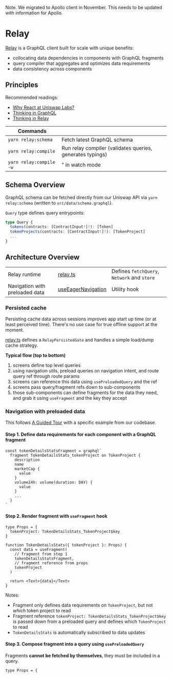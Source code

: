 Note. We migrated to Apollo client in November. This needs to be updated with information for Apollo.

# Relay

[Relay](https://relay.dev/docs/) is a GraphQL client built for scale with unique benefits:
* collocating data dependencies in components with GraphQL fragments
* query compiler that aggregates and optimizes data requirements
* data consistency across components

## Principles

Recommended readings:
* [Why React at Uniswap Labs?](https://www.notion.so/uniswaplabs/GraphQL-Client-949780e7d105405c87cdd0147bd2f84b)
* [Thinking in GraphQL](https://relay.dev/docs/principles-and-architecture/thinking-in-graphql/)
* [Thinking in Relay](https://relay.dev/docs/principles-and-architecture/thinking-in-relay/)

| Commands |   |
|---|---|
| `yarn relay:schema` | Fetch latest GraphQL schema  |
| `yarn relay:compile`  | Run relay compiler (validates queries, generates typings) |
| `yarn relay:compile -w`  | " in watch mode  |

## Schema Overview

GraphQL schema can be fetched directly from our Uniswap API via `yarn relay:schema` (written to `src/data/schema.graphql`).

`Query` type defines query entrypoints:

```ts
type Query {
  tokens(contracts: [ContractInput!]!): [Token]
  tokenProjects(contracts: [ContractInput!]!): [TokenProject]
  ...
}
```

## Architecture Overview

| | | |
|--|--|--|
| Relay runtime | [relay.ts](./relay.tsx) | Defines `fetchQuery`, `Network` and `store` |
| Navigation with preloaded data | [useEagerNavigation](../app/navigation/useEagerNavigation.ts) | Utility hook

### Persisted cache

Persisting cache data across sessions improves app start up time (or at least perceived time). There's no use case for true offline support at the moment.

[relay.ts](./relay.tsx) defines a `RelayPersistedGate` and handles a simple load/dump cache strategy.

**Typical flow (top to bottom)**

1. screens define top level queries
2. using navigation utils, preload queries on navigation intent, and route query ref through route params
3. screens can reference this data using `usePreloadedQuery` and the ref
4. screens pass query/fragment refs down to sub-components
5. those sub-components can define fragments for the data they need, and grab it using `useFragment` and the key they accept

### Navigation with preloaded data

This follows [A Guided Tour](https://relay.dev/docs/guided-tour/) with a specific example from our codebase.

#### Step 1. Define data requirements for each component with a **GraphQL fragment**

```tsx
const tokenDetailsStatsFragment = graphql`
  fragment TokenDetailsStats_tokenProject on TokenProject {
    description
    name
    marketCap {
      value
    }
    volume24h: volume(duration: DAY) {
      value
    }
    ...
  }
`
```

#### Step 2. Render fragment with `useFragment` hook

```tsx
type Props = {
  tokenProject: TokenDetailsStats_TokenProject$key 
}

function TokenDetailsStats({ tokenProject }: Props) {
  const data = useFragment(
    // fragment from step 1
    tokenDetailsStatsFragment,
    // fragment reference from props
    tokenProject
  )
  
  return <Text>{data}</Text>
}
```

Notes:
* Fragment only defines data requirements on `TokenProject`, but not *which* token project to read
* Fragment reference `tokenProject: TokenDetailsStats_TokenProject$key` is passed down from a preloaded query and defines which `TokenProject` to read
* `TokenDetailsStats` is automatically subscribed to data updates

#### Step 3. Compose fragment into a query using `usePreloadedQuery`

Fragments **cannot be fetched by themselves**, they must be included in a query.

```tsx
type Props = {